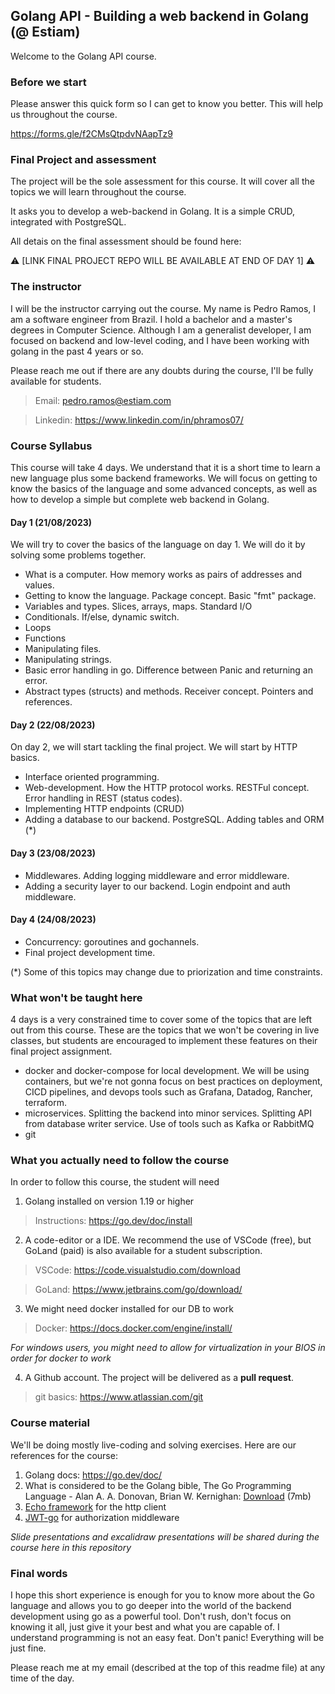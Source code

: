 ## Golang API - Building a web backend in Golang (@ Estiam)

Welcome to the Golang API course. 

### Before we start

Please answer this quick form so I can get to know you better. This will help us throughout the course.

https://forms.gle/f2CMsQtpdvNAapTz9

### Final Project and assessment

The project will be the sole assessment for this course. It will cover all the topics we will learn throughout the course.

It asks you to develop a web-backend in Golang. It is a simple CRUD, integrated with PostgreSQL.

All detais on the final assessment should be found here:

:warning:	[LINK FINAL PROJECT REPO WILL BE AVAILABLE AT END OF DAY 1] :warning:	

### The instructor

I will be the instructor carrying out the course. My name is Pedro Ramos, I am a software engineer from Brazil. I hold a bachelor and a master's degrees in Computer Science. Although I am a generalist developer, I am focused on backend and low-level coding, and I have been working with golang in the past 4 years or so.

Please reach me out if there are any doubts during the course, I'll be fully available for students.

> Email: pedro.ramos@estiam.com

> Linkedin: https://www.linkedin.com/in/phramos07/

### Course Syllabus

This course will take 4 days. We understand that it is a short time to learn a new language plus some backend frameworks. We will focus on getting to know the basics of the language and some advanced concepts, as well as how to develop a simple but complete web backend in Golang.

#### Day 1 (21/08/2023)

We will try to cover the basics of the language on day 1. We will do it by solving some problems together.

* What is a computer. How memory works as pairs of addresses and values.
* Getting to know the language. Package concept. Basic "fmt" package.
* Variables and types. Slices, arrays, maps. Standard I/O
* Conditionals. If/else, dynamic switch.
* Loops
* Functions
* Manipulating files.
* Manipulating strings.
* Basic error handling in go. Difference between Panic and returning an error.
* Abstract types (structs) and methods. Receiver concept. Pointers and references.

#### Day 2 (22/08/2023)

On day 2, we will start tackling the final project. We will start by HTTP basics.

* Interface oriented programming. 
* Web-development. How the HTTP protocol works. RESTFul concept. Error handling in REST (status codes).
* Implementing HTTP endpoints (CRUD)
* Adding a database to our backend. PostgreSQL. Adding tables and ORM (*)

#### Day 3 (23/08/2023)

* Middlewares. Adding logging middleware and error middleware.
* Adding a security layer to our backend. Login endpoint and auth middleware.

#### Day 4 (24/08/2023)

* Concurrency: goroutines and gochannels.
* Final project development time.

(*) Some of this topics may change due to priorization and time constraints.

### What won't be taught here

4 days is a very constrained time to cover some of the topics that are left out from this course. These are the topics that we won't be covering in live classes, but students are encouraged to implement these features on their final project assignment.

* docker and docker-compose for local development. We will be using containers, but we're not gonna focus on best practices on deployment, CICD pipelines, and devops tools such as Grafana, Datadog, Rancher, terraform.
* microservices. Splitting the backend into minor services. Splitting API from database writer service. Use of tools such as Kafka or RabbitMQ
* git

### What you actually need to follow the course

In order to follow this course, the student will need

1. Golang installed on version 1.19 or higher

>Instructions: https://go.dev/doc/install

2. A code-editor or a IDE. We recommend the use of VSCode (free), but GoLand (paid) is also available for a student subscription.

> VSCode: https://code.visualstudio.com/download

> GoLand: https://www.jetbrains.com/go/download/

3. We might need docker installed for our DB to work

> Docker: https://docs.docker.com/engine/install/

_For windows users, you might need to allow for virtualization in your BIOS in order for docker to work_

4. A Github account. The project will be delivered as a **pull request**. 

> git basics: https://www.atlassian.com/git

### Course material

We'll be doing mostly live-coding and solving exercises. Here are our references for the course:

1. Golang docs: https://go.dev/doc/
2. What is considered to be the Golang bible, The Go Programming Language - Alan A. A. Donovan, Brian W. Kernighan: [Download](http://www.cs.uniroma2.it/upload/2017/TSC/The%20Go%20Programming%20Language.pdf) (7mb)
3. [Echo framework](https://echo.labstack.com/) for the http client
4. [JWT-go](https://pkg.go.dev/github.com/golang-jwt/jwt/v4) for authorization middleware

_Slide presentations and excalidraw presentations will be shared during the course here in this repository_

### Final words

I hope this short experience is enough for you to know more about the Go language and allows you to go deeper into the world of the backend development using go as a powerful tool. Don't rush, don't focus on knowing it all, just give it your best and what you are capable of. I understand programming is not an easy feat. Don't panic! Everything will be just fine. 

Please reach me at my email (described at the top of this readme file) at any time of the day.
